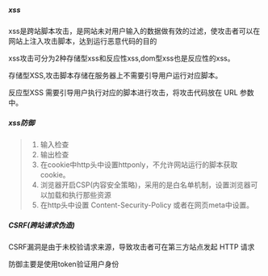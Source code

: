 ##### xss

xss是跨站脚本攻击，是网站未对用户输入的数据做有效的过滤，使攻击者可以在网站上注入攻击脚本，达到运行恶意代码的目的

xss攻击可分为2种存储型xss和反应性xss,dom型xss也是反应性的xss。

存储型XSS,攻击脚本存储在服务器上不需要引导用户运行对应脚本。

反应型XSS 需要引导用户执行对应的脚本进行攻击，将攻击代码放在 URL 参数中。

##### xss防御

> 1. 输入检查
> 2. 输出检查
> 3. 在cookie中http头中设置httponly，不允许网站运行的脚本获取cookie。
> 4. 浏览器开启CSP(内容安全策略)，采用的是白名单机制，设置浏览器可以加载和执行那些资源
> 5. 在http头中设置 Content-Security-Policy 或者在网页meta中设置。

##### CSRF(跨站请求伪造)

CSRF漏洞是由于未校验请求来源，导致攻击者可在第三方站点发起 HTTP 请求

防御主要是使用token验证用户身份
